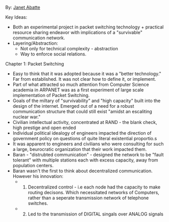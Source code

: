 By: [Janet Abatte](https://en.wikipedia.org/wiki/Janet_Abbate)

Key Ideas: 
- Both an experimental project in packet switching technology + practical resource sharing endeavor with implications of a "survivable" communication network. 
- Layering/Abstraction: 
	- Not only for technical complexity - abstraction
	- Way to enforce social relations. 

Chapter 1: Packet Switching
- Easy to think that it was adopted because it was a "better technology." Far from established. It was not clear how to define it, or implement. 
- Part of what attracted so much attention from Computer Science academia in ARPANET was as a first experiment of large scale implementation of Packet Switching.
- Goals of the miltary of "survivability" and "high capacity" built into the design of the internet. Emerged out of a need for a robust communication structure that could still exist "amidst an escaliting nuclear war."
- Civilian intellectual activity, concentrated at RAND - the blank check, high prestige and open ended 
- Individual political idealogy of engineers impacted the direction of government policy on questions of quite literal existential proportio.s 
- It was apparent to engineers and civilians who were consulting for such a large, beurocratic organization that their work impacted them. 
- Baran - "distrubted communication" - designed the network to be "fault tolerant" with multiple stations each with excess capacity, away from population centers. 
- Baran wasn't the first to think about decentralized communication. However his innovation:
	- 1. Decentralized control - i.e each node had the capacity to make routing decisons. Which necessitated networks of Computers, rather than a seperate transmission network of telephone switches. 
	- 2. Led to the transmission of DIGITAL singals over ANALOG signals 